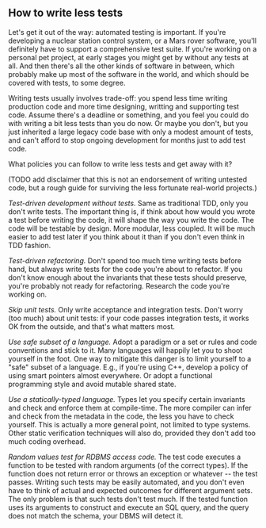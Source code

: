 How to write less tests
-----------------------

Let's get it out of the way: automated testing is important.  If you're developing a nuclear station control system, 
or a Mars rover software, you'll definitely have to support a comprehensive test suite.  If you're working on a personal
pet project, at early stages you might get by without any tests at all.  And then there's all the other kinds of 
software in between, which probably make up most of the software in the world, and which should be covered with tests, 
to some degree.

Writing tests usually involves trade-off: you spend less time writing production code and more time designing, writting 
and supporting test code.  Assume there's a deadline or something, and you feel you could do with writing a bit less 
tests than you do now. Or maybe you don't, but you just inherited a large legacy code base with only a modest amount 
of tests, and can't afford to stop ongoing development for months just to add test code. 

What policies you can follow to write less tests and get away with it?

(TODO add disclaimer that this is not an endorsement of writing untested code, but a rough guide for surviving 
the less fortunate real-world projects.)

*Test-driven development without tests.* Same as traditional TDD, only you don't write tests. The important thing is, 
if think about how would you wrote a test before writing the code, it will shape the way you write the code. The code 
will be testable by design. More modular, less coupled.  It will be much easier to add test later if you think about 
it than if you don't even think in TDD fashion.

*Test-driven refactoring.* Don't spend too much time writing tests before hand, but always write tests for the code 
you're about to refactor. If you don't know enough about the invariants that these tests should preserve, you're 
probably not ready for refactoring. Research the code you're working on.

*Skip unit tests.* Only write acceptance and integration tests. Don't worry (too much) about unit tests: if your 
code passes integration tests, it works OK from the outside, and that's what matters most.

*Use safe subset of a language.* Adopt a paradigm or a set or rules and code conventions and stick to it.  Many 
languages will happily let you to shoot yourself in the foot. One way to mitigate this danger is to limit yourself 
to a "safe" subset of a language. E.g., if you're using C++, develop a policy of using smart pointers almost everywhere. 
Or adopt a functional programming style and avoid mutable shared state. 

*Use a statically-typed language.* Types let you specify certain invariants and check and enforce them at 
compile-time. The more compiler can infer and check from the metadata in the code, the less you have to 
check yourself. This is actually a more general point, not limited to type systems. Other static verification 
techniques will also do, provided they don't add too much coding overhead.

*Random values test for RDBMS access code.* The test code executes a function to be tested with random arguments 
(of the correct types). If the function does not return error or throws an exception or whatever -- the test passes. 
Writing such tests may be easily automated, and you don't even have to think of actual and expected outcomes for 
different argument sets. The only problem is that such tests don't test much. If the tested function uses its 
arguments to construct and execute an SQL query, and the query does not match the schema, your DBMS will detect it. 
